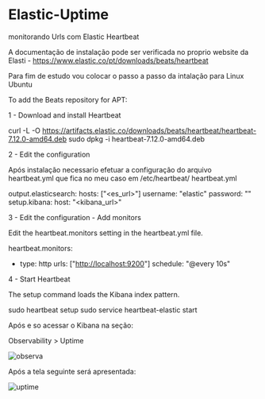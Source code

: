 # Elastic-Uptime


monitorando Urls com Elastic Heartbeat

A documentação de instalação pode ser verificada no proprio website da Elasti - https://www.elastic.co/pt/downloads/beats/heartbeat


Para fim de estudo vou colocar o passo a passo da intalação para Linux Ubuntu

To add the Beats repository for APT:

1 - Download and install Heartbeat

curl -L -O https://artifacts.elastic.co/downloads/beats/heartbeat/heartbeat-7.12.0-amd64.deb
sudo dpkg -i heartbeat-7.12.0-amd64.deb

2 - Edit the configuration

Após instalação necessario efetuar a configuração do arquivo heartbeat.yml que fica no meu caso em /etc/heartbeat/
heartbeat.yml

output.elasticsearch:
  hosts: ["<es_url>"]
  username: "elastic"
  password: "<password>"
setup.kibana:
  host: "<kibana_url>"

3 - Edit the configuration - Add monitors

Edit the heartbeat.monitors setting in the heartbeat.yml file.

heartbeat.monitors:
- type: http
  urls: ["<http://localhost:9200>"]
  schedule: "@every 10s"

4 - Start Heartbeat

The setup command loads the Kibana index pattern.

sudo heartbeat setup
sudo service heartbeat-elastic start


Após e so acessar o Kibana na seção:

Observability > Uptime

![observa](https://user-images.githubusercontent.com/28298006/115062092-56141c00-9ec0-11eb-8bf4-d9852af0edce.png)

Após a tela seguinte será apresentada:

![uptime](https://user-images.githubusercontent.com/28298006/115061954-282ed780-9ec0-11eb-83b6-953f321a2a72.png)











